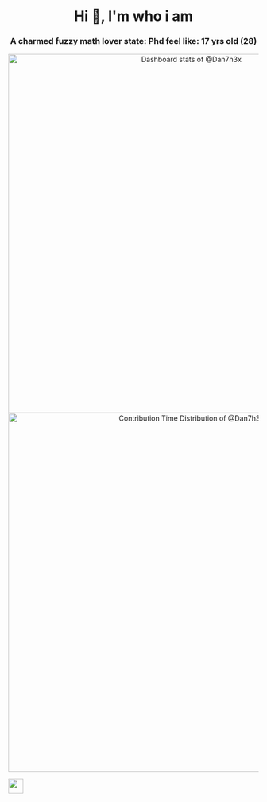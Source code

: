 <h1 align="center">Hi 👋, I'm who i am</h1>
<h3 align="center">A charmed fuzzy math lover state: Phd feel like: 17 yrs old (28)</h3>

<!-- Copy-paste in your Readme.md file -->

<a href="https://next.ossinsight.io/widgets/official/compose-user-dashboard-stats?user_id=123359596" target="_blank" style="display: block" align="center">
  <picture>
    <source media="(prefers-color-scheme: dark)" srcset="https://next.ossinsight.io/widgets/official/compose-user-dashboard-stats/thumbnail.png?user_id=123359596&image_size=auto&color_scheme=dark" width="721" height="auto">
    <img alt="Dashboard stats of @Dan7h3x" src="https://next.ossinsight.io/widgets/official/compose-user-dashboard-stats/thumbnail.png?user_id=123359596&image_size=auto&color_scheme=light" width="721" height="auto">
  </picture>
</a>
<!-- Copy-paste in your Readme.md file -->

<a href="https://next.ossinsight.io/widgets/official/analyze-user-contribution-time-distribution?period=all_times&user_id=123359596" target="_blank" style="display: block" align="center">
  <picture>
    <source media="(prefers-color-scheme: dark)" srcset="https://next.ossinsight.io/widgets/official/analyze-user-contribution-time-distribution/thumbnail.png?period=all_times&user_id=123359596&image_size=auto&color_scheme=dark" width="721" height="auto">
    <img alt="Contribution Time Distribution of @Dan7h3x" src="https://next.ossinsight.io/widgets/official/analyze-user-contribution-time-distribution/thumbnail.png?period=all_times&user_id=123359596&image_size=auto&color_scheme=light" width="721" height="auto">
  </picture>
</a>

<!-- Made with [OSS Insight](https://ossinsight.io/) -->
[<img src="https://api.gitsponsors.com/api/badge/img?id=642040290" height="30">](https://api.gitsponsors.com/api/badge/link?p=cvKrwc8KulGJS5IAUf1M+5miyTaMnOBW5CZaCZr5hIVSJVqcAcNW3txv6tKn5ZmGCaVvPd2Up3mMR+4Eh0J/Zw==)
